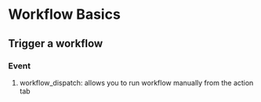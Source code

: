 # Workflow Basics
## Trigger a workflow
### Event
1. workflow_dispatch: allows you to run workflow manually from the action tab
